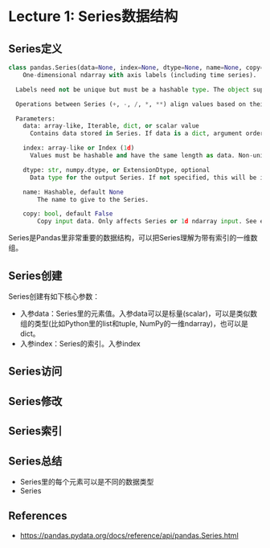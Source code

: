 # Lecture 1: Series数据结构

## Series定义

```python
class pandas.Series(data=None, index=None, dtype=None, name=None, copy=None, fastpath=_NoDefault.no_default)
	One-dimensional ndarray with axis labels (including time series).

  Labels need not be unique but must be a hashable type. The object supports both integer- and label-based indexing and provides a host of methods for performing operations involving the index. Statistical methods from ndarray have been overridden to automatically exclude missing data (currently represented as NaN).

  Operations between Series (+, -, /, *, **) align values based on their associated index values– they need not be the same length. The result index will be the sorted union of the two indexes.

  Parameters:
    data: array-like, Iterable, dict, or scalar value
      Contains data stored in Series. If data is a dict, argument order is maintained.

    index: array-like or Index (1d)
      Values must be hashable and have the same length as data. Non-unique index values are allowed. Will default to RangeIndex (0, 1, 2, …, n) if not provided. If data is dict-like and index is None, then the keys in the data are used as the index. If the index is not None, the resulting Series is reindexed with the index values.

    dtype: str, numpy.dtype, or ExtensionDtype, optional
      Data type for the output Series. If not specified, this will be inferred from data. See the user guide for more usages.

    name: Hashable, default None
    	The name to give to the Series.

    copy: bool, default False
    	Copy input data. Only affects Series or 1d ndarray input. See examples.
```

Series是Pandas里非常重要的数据结构，可以把Series理解为带有索引的一维数组。

## Series创建

Series创建有如下核心参数：

* 入参data：Series里的元素值。入参data可以是标量(scalar)，可以是类似数组的类型(比如Python里的list和tuple, NumPy的一维ndarray)，也可以是dict。
* 入参index：Series的索引。入参index

## Series访问



## Series修改



## Series索引



## Series总结

* Series里的每个元素可以是不同的数据类型
* Series

## References

* https://pandas.pydata.org/docs/reference/api/pandas.Series.html